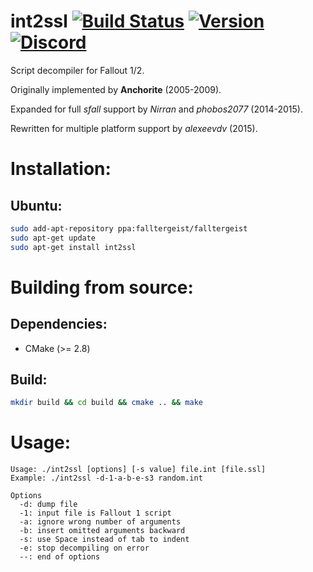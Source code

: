 int2ssl [![Build Status](https://travis-ci.org/falltergeist/int2ssl.svg?branch=develop)](https://travis-ci.org/falltergeist/int2ssl) [![Version](https://img.shields.io/github/release/falltergeist/int2ssl.svg)](https://github.com/falltergeist/int2ssl/releases/latest) [![Discord](https://img.shields.io/discord/401990446747877376.svg)](https://discord.gg/jxs6WRq)
==========

Script decompiler for Fallout 1/2.

Originally implemented by **Anchorite** (2005-2009).

Expanded for full *sfall* support by *Nirran* and *phobos2077* (2014-2015).

Rewritten for multiple platform support by *alexeevdv* (2015).

Installation:
=============

Ubuntu:
-------
```bash
sudo add-apt-repository ppa:falltergeist/falltergeist
sudo apt-get update
sudo apt-get install int2ssl
```

Building from source:
=====================

Dependencies:
-------------

- CMake (>= 2.8)

Build:
------

```bash
mkdir build && cd build && cmake .. && make
```

Usage:
======

```
Usage: ./int2ssl [options] [-s value] file.int [file.ssl]
Example: ./int2ssl -d-1-a-b-e-s3 random.int

Options
  -d: dump file
  -1: input file is Fallout 1 script
  -a: ignore wrong number of arguments
  -b: insert omitted arguments backward
  -s: use Space instead of tab to indent
  -e: stop decompiling on error
  --: end of options
```
